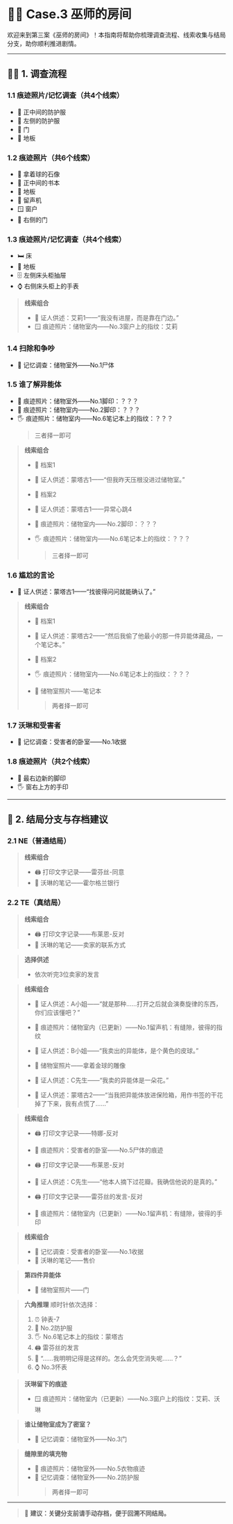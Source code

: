 # 🧙‍♂️ Case.3 巫师的房间

欢迎来到第三案《巫师的房间》！本指南将帮助你梳理调查流程、线索收集与结局分支，助你顺利推进剧情。

---

## 🕵️‍♂️ 1. 调查流程

### 1.1 痕迹照片/记忆调查（共4个线索）
- 🥼 正中间的防护服
- 🥼 左侧的防护服
- 🚪 门
- 🧱 地板

### 1.2 痕迹照片（共6个线索）
- 🗿 拿着球的石像
- 📖 正中间的书本
- 🧱 地板
- 🎼 留声机
- 🪟 窗户
- 🚪 右侧的门

### 1.3 痕迹照片/记忆调查（共4个线索）
- 🛏️ 床
- 🧱 地板
- 🗄️ 左侧床头柜抽屉
- ⌚ 右侧床头柜上的手表

> **线索组合**
> - 👤 证人供述：艾莉1——“我没有进屋，而是靠在门边。”
> - 🪟 痕迹照片：储物室内——No.3窗户上的指纹：艾莉

### 1.4 扫除和争吵
- 🧠 记忆调查：储物室外——No.1尸体

### 1.5 谁了解异能体
- 👣 痕迹照片：储物室外——No.1脚印：？？？
- 👣 痕迹照片：储物室内——No.2脚印：？？？
- 🖐️ 痕迹照片：储物室内——No.6笔记本上的指纹：？？？
    > 三者择一即可

> **线索组合**
> - 📁 档案1
> - 👤 证人供述：蒙塔古1——“但我昨天压根没进过储物室。”
>
> - 📁 档案2
> - 👤 证人供述：蒙塔古1——异常心跳4
> - 👣 痕迹照片：储物室内——No.2脚印：？？？
> - 🖐️ 痕迹照片：储物室内——No.6笔记本上的指纹：？？？
>   > 三者择一即可

### 1.6 尴尬的言论
- 👤 证人供述：蒙塔古1——“找彼得问问就能确认了。”

> **线索组合**
> - 📁 档案1
> - 👤 证人供述：蒙塔古2——“然后我偷了他最小的那一件异能体藏品，一个笔记本。”
>
> - 📁 档案2
> - 🖐️ 痕迹照片：储物室内——No.6笔记本上的指纹：？？？
> - 📸 储物室照片——笔记本
>   > 两者择一即可

### 1.7 沃琳和受害者
- 🧠 记忆调查：受害者的卧室——No.1收据

### 1.8 痕迹照片（共2个线索）
- 👣 最右边新的脚印
- 🖐️ 窗右上方的手印

---

## 🔀 2. 结局分支与存档建议

### 2.1 NE（普通结局）
> **线索组合**
> - 🖨️ 打印文字记录——雷芬丝-同意
> - 📝 沃琳的笔记——霍尔格兰银行

### 2.2 TE（真结局）
> **线索组合**
> - 🖨️ 打印文字记录——布莱恩-反对
> - 📝 沃琳的笔记——卖家的联系方式

> **选择供述**
> - 依次听完3位卖家的发言

> **线索组合**
> - 👤 证人供述：A小姐——“就是那种……打开之后就会演奏旋律的东西，你们应该懂吧？”
> - 🎼 痕迹照片：储物室内（已更新）——No.1留声机：有缝隙，彼得的指纹
>
> - 👤 证人供述：B小姐——“我卖出的异能体，是个黄色的皮球。”
> - 🗿 储物室照片——拿着金球的雕像
>
> - 👤 证人供述：C先生——“我卖的异能体是一朵花。”
> - 👤 证人供述：蒙塔古2——“当我把异能体放进保险箱，用作书签的干花掉了下来，我有点慌了……”

> **线索组合**
> - 🖨️ 打印文字记录——特娜-反对
> - 🧠 痕迹照片：受害者的卧室——No.5尸体的痕迹
>
> - 🖨️ 打印文字记录——布莱恩-反对
> - 👤 证人供述：C先生——“他本人摘下过花瓣。我确信他说的是真的。”
>
> - 🖨️ 打印文字记录——雷芬丝的发言-反对
> - 🎼 痕迹照片：储物室内（已更新）——No.1留声机：有缝隙，彼得的手印

> **线索组合**
> - 🧠 记忆调查：受害者的卧室——No.1收据
> - 📝 沃琳的笔记——售价

> **第四件异能体**
> - 🚪 储物室照片——门

> **六角推理**
> 顺时针依次选择：
> 1. ⏰ 钟表-7
> 2. 🥼 No.2防护服
> 3. 🖐️ No.6笔记本上的指纹：蒙塔古
> 4. 🖨️ 雷芬丝的发言
> 5. 💭 “……我明明记得是这样的。怎么会凭空消失呢……？”
> 6. ⌚ No.3怀表

> **沃琳留下的痕迹**
> - 🪟 痕迹照片：储物室内（已更新）——No.3窗户上的指纹：艾莉、沃琳

> **谁让储物室成为了密室？**
> - 🚪 记忆调查：储物室外——No.3门

> **缝隙里的填充物**
> - 👕 痕迹照片：储物室外——No.5衣物痕迹
> - 🥼 记忆调查：储物室外——No.2防护服
>   > 两者择一即可

---

> 💾 **建议：关键分支前请手动存档，便于回溯不同结局。**

